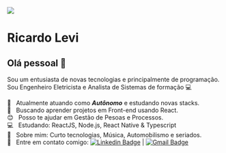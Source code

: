 <img width="auto" src="https://avatars0.githubusercontent.com/u/56764055?s=400&u=232b1d9405d873879c8dddc7094e99437d29922c&v=4">


# Ricardo Levi

## Olá pessoal 👋
Sou um entusiasta de novas tecnologias e principalmente de programação.
Sou Engenheiro Eletricista e Analista de Sistemas de formação :computer:

 :rocket:  &nbsp; Atualmente atuando como ***Autônomo*** e estudando novas stacks. 
 <br/> :purple_heart: &nbsp; Buscando aprender projetos em Front-end usando React.
 <br/> :blush: &nbsp; Posso te ajudar em Gestão de Pesoas e Processos. 
 <br/> :computer: &nbsp; Estudando: ReactJS, Node.js, React Native & Typescript
 <br/> 💬  &nbsp; Sobre mim: Curto tecnologias, Música, Automobilismo e seriados.
 <br/> :email: &nbsp; Entre em contato comigo: [![Linkedin Badge](https://img.shields.io/badge/-RicardoLevi-blue?style=flat-square&logo=Linkedin&logoColor=white&link=https://www.linkedin.com/in/ricardo-levi-campos-21a60014/)](https://www.linkedin.com/in/ricardo-levi-campos-21a60014/) 
| 
[![Gmail Badge](https://img.shields.io/badge/-ricardolevi.campos@gmail.com-c14438?style=flat-square&logo=Gmail&logoColor=white&link=mailto:ricardolevi.campos@gmail.com)](mailto:ricardolevi.campos@gmail.com)


